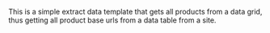 This is a simple extract data template that gets all products from a data grid, thus getting all product base urls from a data table from a site.
